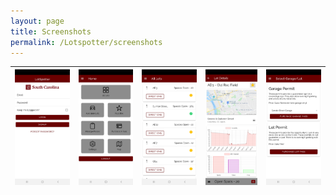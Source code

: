 ```yaml
---
layout: page
title: Screenshots
permalink: /Lotspotter/screenshots
---
```


|![](screenshots/login.jpg)|![](screenshots/home.jpg)|![](screenshots/all-lots.jpg)|![](screenshots/lot-detail.jpg)|![](screenshots/purchase.jpg)|
| :------------- | :----------: | :----------: | :----------: | -----------: |


